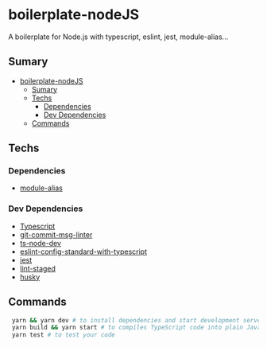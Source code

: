 # boilerplate-nodeJS
A boilerplate for Node.js with typescript, eslint, jest, module-alias...

## Sumary
- [boilerplate-nodeJS](#boilerplate-nodejs)
  - [Sumary](#sumary)
  - [Techs](#techs)
    - [Dependencies](#dependencies)
    - [Dev Dependencies](#dev-dependencies)
  - [Commands](#commands)

## Techs

### Dependencies
- [module-alias](https://www.npmjs.com/package/module-alias)

### Dev Dependencies
- [Typescript](https://www.typescriptlang.org/)
- [git-commit-msg-linter](https://www.npmjs.com/package/git-commit-msg-linter)
- [ts-node-dev](https://www.npmjs.com/package/ts-node-dev)
- [eslint-config-standard-with-typescript](https://www.npmjs.com/package/eslint-config-standard-with-typescript)
- [jest](https://jestjs.io/)
- [lint-staged](https://github.com/okonet/lint-staged)
- [husky](https://github.com/typicode/husky)

## Commands

```bash
 yarn && yarn dev # to install dependencies and start development server
 yarn build && yarn start # to compiles TypeScript code into plain JavaScript and start production server
 yarn test # to test your code
```

